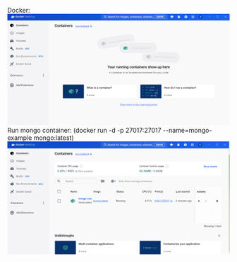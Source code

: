 Docker:
![юайка докера](image.png)
Run mongo container:
(docker run -d -p 27017:27017 --name=mongo-example mongo:latest)
![запущенная монго](image-1.png)

